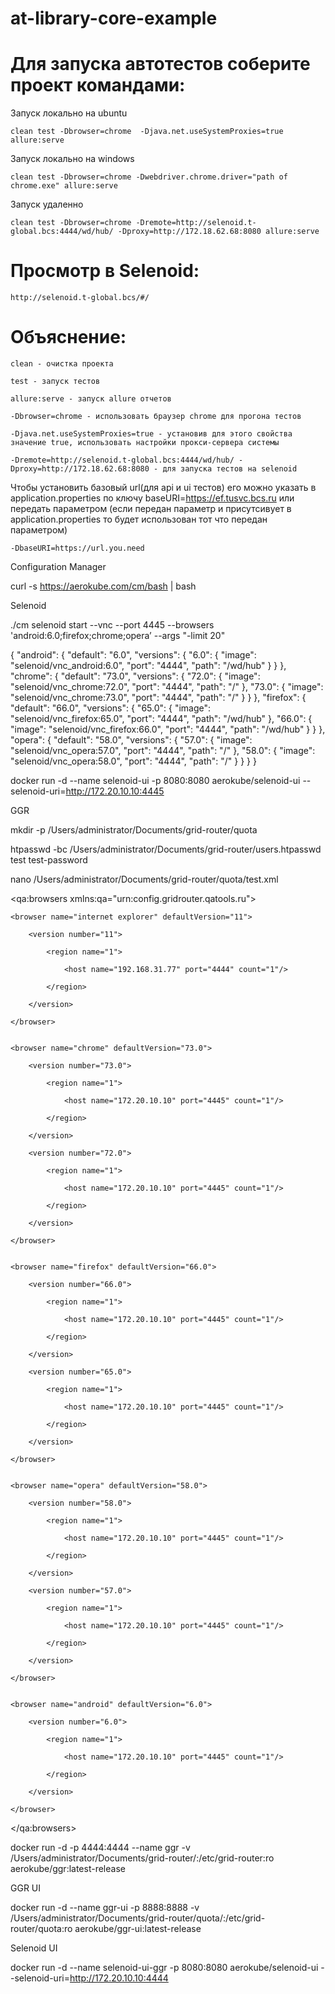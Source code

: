 # at-library-core-example

Для запуска автотестов соберите проект командами:
=========================
Запуск локально на ubuntu
```mvn
clean test -Dbrowser=chrome  -Djava.net.useSystemProxies=true allure:serve
```

Запуск локально на windows
```mvn
clean test -Dbrowser=chrome -Dwebdriver.chrome.driver="path of chrome.exe" allure:serve
```

Запуск удаленно
```mvn
clean test -Dbrowser=chrome -Dremote=http://selenoid.t-global.bcs:4444/wd/hub/ -Dproxy=http://172.18.62.68:8080 allure:serve
```
Просмотр в Selenoid:
=========================
```url
http://selenoid.t-global.bcs/#/
```

Объяснение:
=========================

```mvn
clean - очистка проекта
```

```mvn
test - запуск тестов
```

```mvn
allure:serve - запуск allure отчетов
```

```mvn
-Dbrowser=chrome - использовать браузер chrome для прогона тестов
```

```mvn
-Djava.net.useSystemProxies=true - установив для этого свойства значение true, использовать настройки прокси-сервера системы
```
```mvn
-Dremote=http://selenoid.t-global.bcs:4444/wd/hub/ -Dproxy=http://172.18.62.68:8080 - для запуска тестов на selenoid
```
Чтобы установить базовый url(для api и ui тестов) его можно указать в application.properties по ключу baseURI=https://ef.tusvc.bcs.ru
или передать параметром (если передан параметр и присутсивует в application.properties то будет использован тот что передан параметром)

```mvn
-DbaseURI=https://url.you.need
```






Configuration Manager


curl -s https://aerokube.com/cm/bash | bash



Selenoid


./cm selenoid start  --vnc  --port 4445 --browsers 'android:6.0;firefox;chrome;opera’ --args "-limit 20"

{
  "android": {
    "default": "6.0",
    "versions": {
      "6.0": {
        "image": "selenoid/vnc_android:6.0",
        "port": "4444",
        "path": "/wd/hub"
      }
    }
  },
  "chrome": {
    "default": "73.0",
    "versions": {
      "72.0": {
        "image": "selenoid/vnc_chrome:72.0",
        "port": "4444",
        "path": "/"
      },
      "73.0": {
        "image": "selenoid/vnc_chrome:73.0",
        "port": "4444",
        "path": "/"
      }
    }
  },
  "firefox": {
    "default": "66.0",
    "versions": {
      "65.0": {
        "image": "selenoid/vnc_firefox:65.0",
        "port": "4444",
        "path": "/wd/hub"
      },
      "66.0": {
        "image": "selenoid/vnc_firefox:66.0",
        "port": "4444",
        "path": "/wd/hub"
      }
    }
  },
  "opera": {
    "default": "58.0",
    "versions": {
      "57.0": {
        "image": "selenoid/vnc_opera:57.0",
        "port": "4444",
        "path": "/"
      },
      "58.0": {
        "image": "selenoid/vnc_opera:58.0",
        "port": "4444",
        "path": "/"
      }
    }
  }
}


docker run -d --name selenoid-ui -p 8080:8080 aerokube/selenoid-ui --selenoid-uri=http://172.20.10.10:4445


GGR



mkdir -p /Users/administrator/Documents/grid-router/quota


htpasswd -bc /Users/administrator/Documents/grid-router/users.htpasswd test test-password



nano /Users/administrator/Documents/grid-router/quota/test.xml


<qa:browsers xmlns:qa="urn:config.gridrouter.qatools.ru">

    

    <browser name="internet explorer" defaultVersion="11">

        <version number="11">

            <region name="1">

                <host name="192.168.31.77" port="4444" count="1"/>

            </region>

        </version>

    </browser>


    <browser name="chrome" defaultVersion="73.0">

        <version number="73.0">

            <region name="1">

                <host name="172.20.10.10" port="4445" count="1"/>

            </region>

        </version>

        <version number="72.0">

            <region name="1">

                <host name="172.20.10.10" port="4445" count="1"/>

            </region>

        </version>

    </browser>


    <browser name="firefox" defaultVersion="66.0">

        <version number="66.0">

            <region name="1">

                <host name="172.20.10.10" port="4445" count="1"/>

            </region>

        </version>

        <version number="65.0">

            <region name="1">

                <host name="172.20.10.10" port="4445" count="1"/>

            </region>

        </version>

    </browser>


    <browser name="opera" defaultVersion="58.0">

        <version number="58.0">

            <region name="1">

                <host name="172.20.10.10" port="4445" count="1"/>

            </region>

        </version>

        <version number="57.0">

            <region name="1">

                <host name="172.20.10.10" port="4445" count="1"/>

            </region>

        </version>

    </browser>


    <browser name="android" defaultVersion="6.0">

        <version number="6.0">

            <region name="1">

                <host name="172.20.10.10" port="4445" count="1"/>

            </region>

        </version>

    </browser>


</qa:browsers>




docker run -d -p 4444:4444 --name ggr -v /Users/administrator/Documents/grid-router/:/etc/grid-router:ro aerokube/ggr:latest-release



GGR UI 


docker run -d --name ggr-ui -p 8888:8888 -v /Users/administrator/Documents/grid-router/quota/:/etc/grid-router/quota:ro aerokube/ggr-ui:latest-release




Selenoid UI 


docker run -d --name selenoid-ui-ggr  -p 8080:8080 aerokube/selenoid-ui --selenoid-uri=http://172.20.10.10:4444
